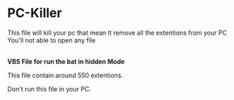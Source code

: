 # PC-Killer

This file will kill your pc that mean
    It remove all the extentions from your PC 
    You'll not able to open any file 
    
<br>
 <b>VBS File for run the bat in hidden Mode<br></b>
    
   This file contain around 550 extentions.
   
  Don't run this file in your PC.
